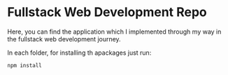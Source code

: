 # Fullstack Web Development Repo

Here, you can find the application which I implemented through my way in the fullstack web development journey.

In each folder, for installing th apackages just run:
```
npm install
```